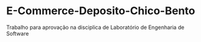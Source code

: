 # E-Commerce-Deposito-Chico-Bento
Trabalho para aprovação na disciplica de Laboratório de Engenharia de Software
